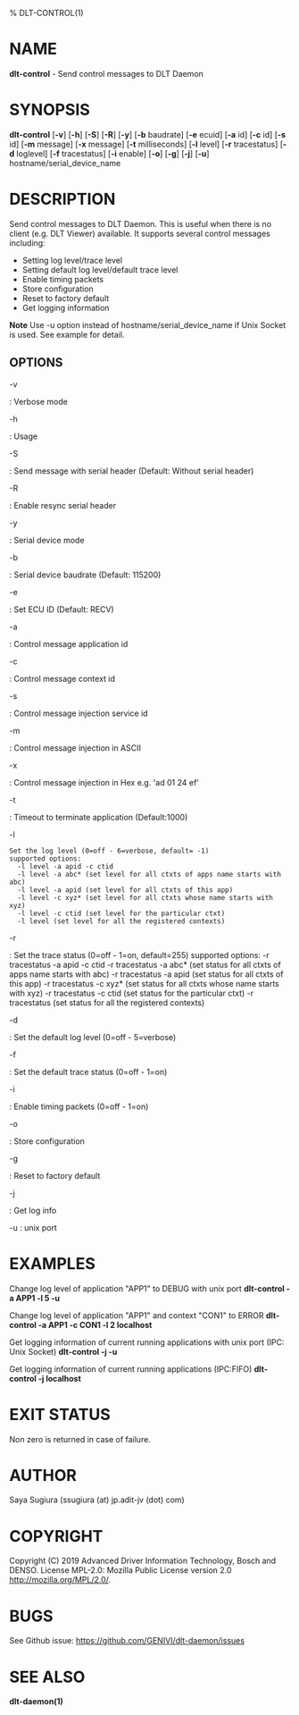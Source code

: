 % DLT-CONTROL(1)

# NAME

**dlt-control** - Send control messages to DLT Daemon

# SYNOPSIS

**dlt-control** \[**-v**\] \[**-h**\] \[**-S**\] \[**-R**\] \[**-y**\] \[**-b** baudrate\] \[**-e** ecuid\] \[**-a** id\] \[**-c** id\] \[**-s** id\] \[**-m** message\] \[**-x** message\] \[**-t** milliseconds\] \[**-l** level\] \[**-r** tracestatus\] \[**-d** loglevel\] \[**-f** tracestatus\] \[**-i** enable\] \[**-o**\] \[**-g**\] \[**-j**\] \[**-u**\] hostname/serial\_device\_name

# DESCRIPTION

Send control messages to DLT Daemon.
This is useful when there is no client (e.g. DLT Viewer) available.
It supports several control messages including:
- Setting log level/trace level
- Setting default log level/default trace level
- Enable timing packets
- Store configuration
- Reset to factory default
- Get logging information

**Note** Use -u option instead of hostname/serial\_device\_name if Unix Socket
is used. See example for detail.

## OPTIONS

-v

:    Verbose mode

-h

:    Usage

-S

:    Send message with serial header (Default: Without serial header)

-R

:    Enable resync serial header

-y

:    Serial device mode

-b

:    Serial device baudrate (Default: 115200)

-e

:    Set ECU ID (Default: RECV)

-a

:    Control message application id

-c

:    Control message context id

-s

:    Control message injection service id

-m

:    Control message injection in ASCII

-x

:    Control message injection in Hex e.g. 'ad 01 24 ef'

-t

:    Timeout to terminate application (Default:1000)

-l

    Set the log level (0=off - 6=verbose, default= -1)
    supported options:
      -l level -a apid -c ctid
      -l level -a abc* (set level for all ctxts of apps name starts with abc)
      -l level -a apid (set level for all ctxts of this app)
      -l level -c xyz* (set level for all ctxts whose name starts with xyz)
      -l level -c ctid (set level for the particular ctxt)
      -l level (set level for all the registered contexts)

-r

:    Set the trace status (0=off - 1=on, default=255)
     supported options:
       -r tracestatus -a apid -c ctid
       -r tracestatus -a abc* (set status for all ctxts of apps name starts with abc)
       -r tracestatus -a apid (set status for all ctxts of this app)
       -r tracestatus -c xyz* (set status for all ctxts whose name starts with xyz)
       -r tracestatus -c ctid (set status for the particular ctxt)
       -r tracestatus (set status for all the registered contexts)

-d

:    Set the default log level (0=off - 5=verbose)

-f

:    Set the default trace status (0=off - 1=on)

-i

:    Enable timing packets (0=off - 1=on)

-o

:    Store configuration

-g

:    Reset to factory default

-j

:    Get log info

-u
:    unix port

# EXAMPLES

Change log level of application "APP1" to DEBUG with unix port
    **dlt-control -a APP1 -l 5 -u**

Change log level of application "APP1" and context "CON1" to ERROR
    **dlt-control -a APP1 -c CON1 -l 2 localhost**

Get logging information of current running applications with unix port (IPC: Unix Socket)
    **dlt-control -j -u**

Get logging information of current running applications (IPC:FIFO)
    **dlt-control -j localhost**

# EXIT STATUS

Non zero is returned in case of failure.

# AUTHOR

Saya Sugiura (ssugiura (at) jp.adit-jv (dot) com)

# COPYRIGHT

Copyright (C) 2019 Advanced Driver Information Technology, Bosch and DENSO. License MPL-2.0: Mozilla Public License version 2.0 http://mozilla.org/MPL/2.0/.

# BUGS

See Github issue: <https://github.com/GENIVI/dlt-daemon/issues>

# SEE ALSO

**dlt-daemon(1)**
